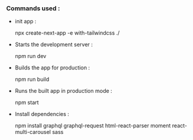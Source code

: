 ### Commands used :

 - init app : 
 
    npx create-next-app -e with-tailwindcss ./

 - Starts the development server :
 
    npm run dev  

 - Builds the app for production :

    npm run build

 - Runs the built app in production mode :

    npm start

- Install dependencies :

    npm install graphql graphql-request html-react-parser moment react-multi-carousel sass


